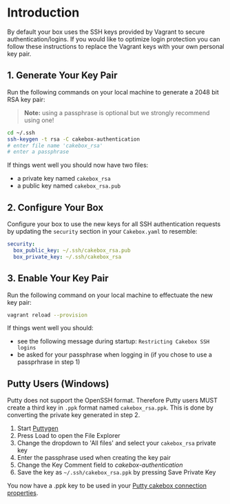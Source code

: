# Introduction

By default your box uses the SSH keys provided by Vagrant to secure
authentication/logins. If you would like to optimize login protection
you can follow these instructions to replace the Vagrant keys with your own
personal key pair.

## 1. Generate Your Key Pair

Run the following commands on your local machine to generate a 2048 bit RSA
key pair:

> **Note:** using a passphrase is optional but we strongly recommend
> using one!

```bash
cd ~/.ssh
ssh-keygen -t rsa -C cakebox-authentication
# enter file name 'cakebox_rsa'
# enter a passphrase
```

If things went well you should now have two files:

- a private key named ``cakebox_rsa``
- a public key named ``cakebox_rsa.pub``

## 2. Configure Your Box

Configure your box to use the new keys for all SSH
authentication requests by updating the ``security`` section in your
``Cakebox.yaml`` to resemble:

```yaml
security:
  box_public_key: ~/.ssh/cakebox_rsa.pub
  box_private_key: ~/.ssh/cakebox_rsa
```

## 3. Enable Your Key Pair

Run the following command on your local machine to effectuate the new key pair:

```bash
vagrant reload --provision
```

If things went well you should:

- see the following message during startup: ``Restricting Cakebox SSH logins``
- be asked for your passphrase when logging in (if you
    chose to use a passprhrase in step 1)

## Putty Users (Windows)

Putty does not support the OpenSSH format. Therefore Putty users
MUST create a third key in ``.ppk`` format named ``cakebox_rsa.ppk``. This is done by converting
the private key generated in step 2.

1. Start [Puttygen](http://www.chiark.greenend.org.uk/~sgtatham/putty/download.html)
2. Press Load to open the File Explorer
3. Change the dropdown to 'All files' and select your ``cakebox_rsa`` private key
4. Enter the passphrase used when creating the key pair
5. Change the Key Comment field to *cakebox-authentication*
6. Save the key as ``~/.ssh/cakebox_rsa.ppk`` by pressing Save Private Key

You now have a .ppk key to be used in your
[Putty cakebox connection properties](http://cakebox.readthedocs.org/en/latest/tutorials/connecting-your-github-ssh-key/#putty-users-windows).
